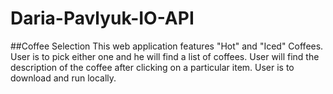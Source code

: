 # Daria-Pavlyuk-IO-API
##Coffee Selection
This web application features "Hot" and "Iced" Coffees. User is to pick either one and he will find a list of coffees. User will find the description of the coffee after clicking on a particular item. User is to download and run locally.